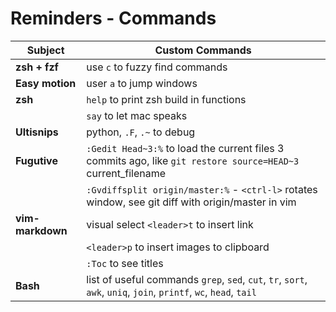 # Reminders - Commands

| Subject          | Custom Commands                                                                                                   |
| ---------------- | ----------------------------------------------------------------------------------------------------------------- |
| **zsh + fzf**    | use `c` to fuzzy find commands                                                                                    |
| **Easy motion**  | user `a` to jump windows                                                                                          |
| **zsh**          | `help` to print zsh build in functions                                                                            |
|                  | `say` to let mac speaks                                                                                           |
| **Ultisnips**    | python, `.F`, `.~` to debug                                                                                       |
| **Fugutive**     | `:Gedit Head~3:%` to load the current files 3 commits ago, like `git restore source=HEAD~3` current_filename      |
|                  | `:Gvdiffsplit origin/master:%` - `<ctrl-l>` rotates window, see git diff with origin/master in vim                |
| **vim-markdown** | visual select `<leader>t` to insert link                                                                          |
|                  | `<leader>p` to insert images to clipboard                                                                         |
|                  | `:Toc` to see titles                                                                                              |
| **Bash**         | list of useful commands `grep`, `sed`, `cut`, `tr`, `sort`, `awk`, `uniq`, `join`, `printf`, `wc`, `head`, `tail` |
